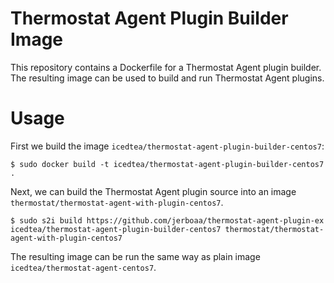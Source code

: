 # Thermostat Agent Plugin Builder Image

This repository contains a Dockerfile for a Thermostat Agent plugin
builder. The resulting image can be used to build and run Thermostat
Agent plugins.

# Usage

First we build the image `icedtea/thermostat-agent-plugin-builder-centos7`:

    $ sudo docker build -t icedtea/thermostat-agent-plugin-builder-centos7 .

Next, we can build the Thermostat Agent plugin source into an image
`thermostat/thermostat-agent-with-plugin-centos7`.

    $ sudo s2i build https://github.com/jerboaa/thermostat-agent-plugin-ex icedtea/thermostat-agent-plugin-builder-centos7 thermostat/thermostat-agent-with-plugin-centos7

The resulting image can be run the same way as plain image
`icedtea/thermostat-agent-centos7`.
